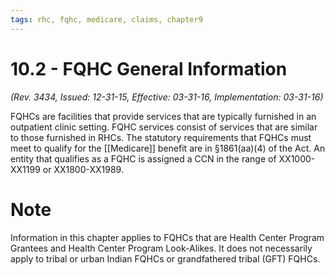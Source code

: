 ```yaml
---
tags: rhc, fqhc, medicare, claims, chapter9
---
```

# 10.2 - FQHC General Information
*(Rev. 3434, Issued: 12-31-15, Effective: 03-31-16, Implementation: 03-31-16)*

FQHCs are facilities that provide services that are typically furnished in an outpatient clinic setting. FQHC services consist of services that are similar to those furnished in RHCs. The statutory requirements that FQHCs must meet to qualify for the [[Medicare]] benefit are in §1861(aa)(4) of the Act. An entity that qualifies as a FQHC is assigned a CCN in the range of XX1000-XX1199 or XX1800-XX1989.

# Note
Information in this chapter applies to FQHCs that are Health Center Program Grantees and Health Center Program Look-Alikes. It does not necessarily apply to tribal or urban Indian FQHCs or grandfathered tribal (GFT) FQHCs.